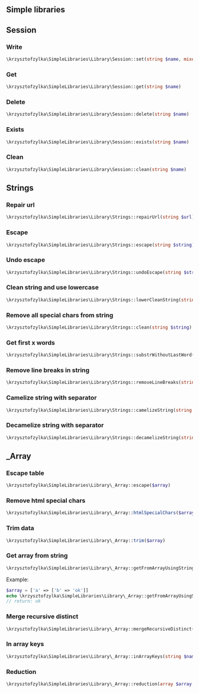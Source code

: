 ## Simple libraries
## Session
### Write
```php
\krzysztofzylka\SimpleLibraries\Library\Session::set(string $name, mixed $value)
```
### Get
```php
\krzysztofzylka\SimpleLibraries\Library\Session::get(string $name)
```
### Delete
```php
\krzysztofzylka\SimpleLibraries\Library\Session::delete(string $name)
```
### Exists
```php
\krzysztofzylka\SimpleLibraries\Library\Session::exists(string $name)
```
### Clean
```php
\krzysztofzylka\SimpleLibraries\Library\Session::clean(string $name)
```

## Strings
### Repair url
```php
\krzysztofzylka\SimpleLibraries\Library\Strings::repairUrl(string $url)
```
### Escape
```php
\krzysztofzylka\SimpleLibraries\Library\Strings::escape(string $string)
```
### Undo escape
```php
\krzysztofzylka\SimpleLibraries\Library\Strings::undoEscape(string $string)
```
### Clean string and use lowercase
```php
\krzysztofzylka\SimpleLibraries\Library\Strings::lowerCleanString(string $string)
```
### Remove all special chars from string
```php
\krzysztofzylka\SimpleLibraries\Library\Strings::clean(string $string)
```
### Get first x words
```php
\krzysztofzylka\SimpleLibraries\Library\Strings::substrWithoutLastWord(string $string, int $length)
```
### Remove line breaks in string
```php
\krzysztofzylka\SimpleLibraries\Library\Strings::removeLineBreaks(string $string)
```
### Camelize string with separator
```php
\krzysztofzylka\SimpleLibraries\Library\Strings::camelizeString(string $string, string $separator = '')
```
### Decamelize string with separator
```php
\krzysztofzylka\SimpleLibraries\Library\Strings::decamelizeString(string $string, string $separator = '')
```

## _Array
### Escape table
```php
\krzysztofzylka\SimpleLibraries\Library\_Array::escape($array)
```
### Remove html special chars
```php
\krzysztofzylka\SimpleLibraries\Library\_Array::htmlSpecialChars($array)
```
### Trim data
```php
\krzysztofzylka\SimpleLibraries\Library\_Array::trim($array)
```
### Get array from string
```php
\krzysztofzylka\SimpleLibraries\Library\_Array::getFromArrayUsingString(string $name, array $array)
```
Example:
```php
$array = ['a' => ['b' => 'ok']]
echo \krzysztofzylka\SimpleLibraries\Library\_Array::getFromArrayUsingString('a.b', $array)
// return: ok
```
### Merge recursive distinct
```php
\krzysztofzylka\SimpleLibraries\Library\_Array::mergeRecursiveDistinct(array $array1, array $array2)
```
### In array keys
```php
\krzysztofzylka\SimpleLibraries\Library\_Array::inArrayKeys(string $name, array $array)
```
### Reduction
```php
\krzysztofzylka\SimpleLibraries\Library\_Array::reduction(array $array, int $nthElement = 2, bool $lastKey = true)
```